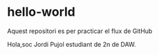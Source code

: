 # hello-world
Aquest repositori es per practicar el flux de GitHub

Hola,soc Jordi Pujol estudiant de 2n de DAW.
